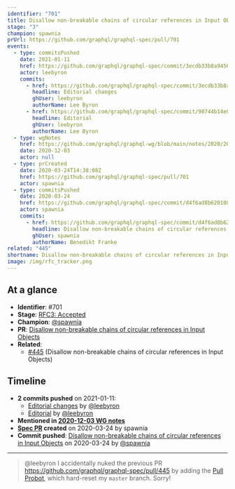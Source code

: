 ```yaml
---
identifier: "701"
title: Disallow non-breakable chains of circular references in Input Objects
stage: "3"
champion: spawnia
prUrl: https://github.com/graphql/graphql-spec/pull/701
events:
  - type: commitsPushed
    date: 2021-01-11
    href: https://github.com/graphql/graphql-spec/commit/3ecdb33b8a945619fc32bac09b68cb807c8d8ca6
    actor: leebyron
    commits:
      - href: https://github.com/graphql/graphql-spec/commit/3ecdb33b8a945619fc32bac09b68cb807c8d8ca6
        headline: Editorial changes
        ghUser: leebyron
        authorName: Lee Byron
      - href: https://github.com/graphql/graphql-spec/commit/90744b14e01027a200541d48c2772e605df959f8
        headline: Editorial
        ghUser: leebyron
        authorName: Lee Byron
  - type: wgNotes
    href: https://github.com/graphql/graphql-wg/blob/main/notes/2020/2020-12-03.md
    date: 2020-12-03
    actor: null
  - type: prCreated
    date: 2020-03-24T14:38:08Z
    href: https://github.com/graphql/graphql-spec/pull/701
    actor: spawnia
  - type: commitsPushed
    date: 2020-03-24
    href: https://github.com/graphql/graphql-spec/commit/d4f6ad8b6201087a9ddfdbb5559adf5536b31b09
    actor: spawnia
    commits:
      - href: https://github.com/graphql/graphql-spec/commit/d4f6ad8b6201087a9ddfdbb5559adf5536b31b09
        headline: Disallow non-breakable chains of circular references in Input Objects
        ghUser: spawnia
        authorName: Benedikt Franke
related: "445"
shortname: Disallow non-breakable chains of circular references in Input Objects
image: /img/rfc_tracker.png
---
```


## At a glance

- **Identifier**: #701
- **Stage**: [RFC3: Accepted](https://github.com/graphql/graphql-spec/blob/main/CONTRIBUTING.md#stage-3-accepted)
- **Champion**: [@spawnia](https://github.com/spawnia)
- **PR**: [Disallow non-breakable chains of circular references in Input Objects](https://github.com/graphql/graphql-spec/pull/701)
- **Related**:
  - [#445](/rfcs/445 "Disallow non-breakable chains of circular references in Input Objects / RFC3") (Disallow non-breakable chains of circular references in Input Objects)

<!-- BEGIN_CUSTOM_TEXT -->



<!-- END_CUSTOM_TEXT -->

## Timeline

- **2 commits pushed** on 2021-01-11:
  - [Editorial changes](https://github.com/graphql/graphql-spec/commit/3ecdb33b8a945619fc32bac09b68cb807c8d8ca6) by [@leebyron](https://github.com/leebyron)
  - [Editorial](https://github.com/graphql/graphql-spec/commit/90744b14e01027a200541d48c2772e605df959f8) by [@leebyron](https://github.com/leebyron)
- **Mentioned in [2020-12-03 WG notes](https://github.com/graphql/graphql-wg/blob/main/notes/2020/2020-12-03.md)**
- **[Spec PR](https://github.com/graphql/graphql-spec/pull/701) created** on 2020-03-24 by spawnia
- **Commit pushed**: [Disallow non-breakable chains of circular references in Input Objects](https://github.com/graphql/graphql-spec/commit/d4f6ad8b6201087a9ddfdbb5559adf5536b31b09) on 2020-03-24 by [@spawnia](https://github.com/spawnia)

<!-- VERBATIM -->

---

> @leebyron I accidentally nuked the previous PR https://github.com/graphql/graphql-spec/pull/445 by adding the [Pull Probot](https://probot.github.io/apps/pull/), which hard-reset my `master` branch. Sorry!
